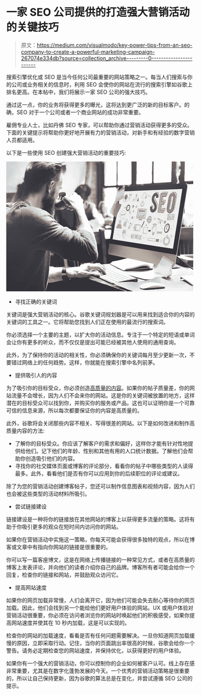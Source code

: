 # 一家 SEO 公司提供的打造强大营销活动的关键技巧

> 原文：<https://medium.com/visualmodo/key-power-tips-from-an-seo-company-to-create-a-powerful-marketing-campaign-267074e334db?source=collection_archive---------0----------------------->

搜索引擎优化或 SEO 是当今任何公司最重要的网站策略之一。每当人们搜索与你的公司或业务相关的信息时，利用 SEO 会使你的网站在流行的搜索引擎如谷歌上排名更高。在本帖中，我们将展示一家 SEO 公司的强大技巧。

通过这一点，你的业务将获得更多的曝光，这将达到更广泛的新的目标客户。的确，SEO 对于一个公司或者一个商业网站的成功非常重要。

雇佣专业人士，比如丹佛 SEO 专家，可以帮助你通过营销活动获得更多的受众。下面的关键提示将帮助你更好地开展有力的营销活动，对新手和有经验的数字营销人员都适用。

以下是一些使用 SEO 创建强大营销活动的重要技巧:

![](img/6d5500e68e980a9651c148f8a7f6d27b.png)

*   寻找正确的关键词

关键词是强大营销活动的核心。谷歌关键词规划器是可以用来找到适合你的内容的关键词的工具之一。它将帮助您找到人们正在使用的最流行的搜索词。

你必须选择一个主要的主题，以扩大你的活动信息。专注于一个特定的短语或单词会让你有更多的听众，而不仅仅是提出可能已经被其他人使用的通用查询。

此外，为了保持你的活动的相关性，你必须确保你的关键词每月至少更新一次，不要错过网络上的任何趋势。这样，你就能在搜索引擎中名列前茅。

*   提供吸引人的内容

为了吸引你的目标受众，你必须创造[高质量的内容](https://visualmodo.com/create-great-content-blog/)。如果你的帖子质量差，你的网站流量不会增长，因为人们不会来你的网站。这是你的关键词被放置的地方，这样潜在的目标受众可以找到你，并购买你的服务或产品。这也可以证明你是一个可靠可信的信息来源，所以每次都要保证你的内容是高质量的。

此外，谷歌将会关闭那些内容不相关、写得很差的网站。以下是如何改进和制作高质量内容的方法:

*   了解你的目标受众。你应该了解客户的需求和偏好，这样你才能有针对性地提供给他们。记下他们的年龄、性别和其他有用的人口统计数据。了解他们会帮助你创造吸引他们的内容。
*   寻找你的社交媒体页面或博客的评论部分，看看你的帖子中哪些类型的人读得最多。此外，看看他们是否有你可以应用到你的后续职位的评论或建议。

除了为您的营销活动创建博客帖子，您还可以制作信息图表和视频内容，因为人们也会被这些类型的活动材料所吸引。

*   尝试链接建设

链接建设是一种将你的链接放在其他网站的博客上以获得更多流量的策略。这将有助于你吸引更多的观众在短时间内访问你的网站。

如果你在营销活动中实施这一策略，你每天可能会获得很多独特的观点，所以在博客或文章中有指向你网站的链接是很重要的。

你可以写一篇客座博文，这是在网络上传播链接的一种常见方式，或者在高质量的博客上发表评论，并向他们的读者介绍你自己的品牌。博客所有者可能会给你一个回复，检查你的链接和网站，并鼓励观众访问它。

*   提高网站速度

如果你的网页加载非常慢，人们会离开它，因为他们可能会失去耐心等待你的网页加载。因此，他们会找到另一个能给他们更好用户体验的网站。UX 或用户体验对营销活动很重要，你必须在访问者浏览你的网站时唤起他们的积极感受，如果你提高网站速度并使其在 10 秒内加载，这是可以实现的。

检查你的网站的加载速度，看看是否有任何问题需要解决。一旦你知道网页加载缓慢的原因，立即采取行动。记住，当你的页面跳出率很高的时候，谷歌会给你一个警告。请务必定期检查您的网站速度，并保持优化，以获得更好的用户体验。

如果你有一个强大的营销活动，你可以控制你的企业如何被客户认可。线上存在感非常重要，尤其是在数字化蓬勃发展的今天。一个优秀的营销活动策略是很重要的，所以让自己保持更新，因为谷歌的算法总是在变化，并尝试遵循 SEO 公司的提示。